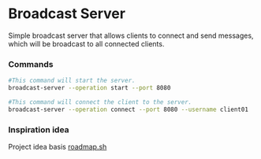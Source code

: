 # Broadcast Server
Simple broadcast server that allows clients to connect and send messages, which will be broadcast to all connected clients.

### Commands

````bash
#This command will start the server.
broadcast-server --operation start --port 8080

#This command will connect the client to the server.
broadcast-server --operation connect --port 8080 --username client01
````

### Inspiration idea
Project idea basis [roadmap.sh](https://roadmap.sh/projects/broadcast-server)